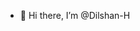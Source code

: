 - 👋 Hi there, I’m @Dilshan-H


<!---
Dilshan-H/Dilshan-H is a ✨ special ✨ repository because its `README.md` (this file) appears on your GitHub profile.
You can click the Preview link to take a look at your changes.
--->
